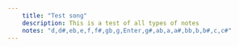 ```yaml
---
    title: "Test song"
    description: This is a test of all types of notes
    notes: "d,d#,eb,e,f,f#,gb,g,Enter,g#,ab,a,a#,bb,b,b#,c,c#"
---
```

